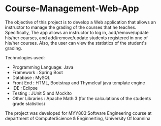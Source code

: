 # Course-Management-Web-App
The objective of this project is to develop a Web application that allows an instructor to manage the
grading of the courses that he teaches. Specifically, The app allows an instructor to log in,
add/remove/update his/her courses, and add/remove/update students registered in one of his/her courses.
Also, the user can view the statistics of the student's grading.

Technologies used:
*    Programming Language: Java
*    Framework : Spring Boot
*    Database : MySQL
*    Front End : HTML, Bootstrap and Thymeleaf java template engine
*    IDE : Eclipse
*    Testing : JUnit 5 and Mockito
*    Other Libraries : Apache Math 3 (for the calculations of the students grade statistics)
    
The project was developed for ΜΥΥ803:Software Engineering course at department of ComputerScience & Enginnerting, 
University Of Ioannina
